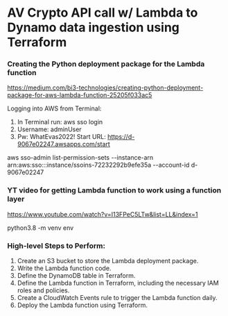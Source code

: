 # AV Crypto API call w/ Lambda to Dynamo data ingestion using Terraform





### Creating the Python deployment package for the Lambda function

https://medium.com/bi3-technologies/creating-python-deployment-package-for-aws-lambda-function-25205f033ac5


Logging into AWS from Terminal:
1. In Terminal run: aws sso login
2. Username: adminUser
3. Pw: WhatEvas2022!
Start URL: https://d-9067e02247.awsapps.com/start



aws sso-admin list-permission-sets --instance-arn arn:aws:sso:::instance/ssoins-72232292b9efe35a --account-id d-9067e02247

### YT video for getting Lambda function to work using a function layer
https://www.youtube.com/watch?v=I13FPeC5LTw&list=LL&index=1

python3.8 -m venv env

### High-level Steps to Perform:

1. Create an S3 bucket to store the Lambda deployment package.
2. Write the Lambda function code.
3. Define the DynamoDB table in Terraform.
4. Define the Lambda function in Terraform, including the necessary IAM roles and policies.
5. Create a CloudWatch Events rule to trigger the Lambda function daily.
6. Deploy the Lambda function using Terraform.

